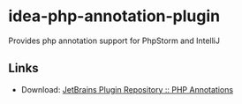 idea-php-annotation-plugin
==========================

Provides php annotation support for PhpStorm and IntelliJ

Links
-------------------------------------------------------------------

* Download: [JetBrains Plugin Repository :: PHP Annotations](http://plugins.jetbrains.com/plugin/7320)

